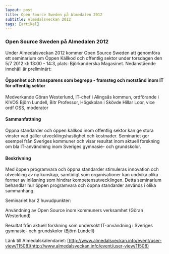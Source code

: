 ```yaml
---
layout: post
title: Open Source Sweden på Almedalen 2012
subtitle: Almedalsveckan 2012
tags: [artikel]
---
```


### Open Source Sweden på Almedalen 2012
Under Almedalsveckan 2012 kommer Open Source Sweden att genomföra ett seminarium om Öppen Källkod och offentlig sektor under torsdagen den 5/7 2012 kl: 13:00 - 14:3, plats: Björkanderska Magasinet.
Nedanstående innehåll är preliminärt:

#### Öppenhet och transparens som begrepp - framsteg och motstånd inom IT för offentlig sektor
Medverkande
Göran Westerlund, IT-chef i Alingsås kommun, ordförande i KIVOS
Björn Lundell, Bitr Professor, Högskolan i Skövde
Hillar Loor, vice ordf OSS, moderator

#### Sammanfattning
Öppna standarder och öppen källkod inom offentlig sektor kan ge stora vinster vad gäller utvecklingshastighet och kostnader. Seminariet ger exempel från Sveriges kommuner och visar resultat inom aktuell forskning om bla IT-användning inom Sveriges gymnasie- och grundskolor.

#### Beskrivning
Med öppen programvara och öppna standarder stimuleras innovation och utveckling av ny kunskap, samtidigt som organisationer kan undvika olika former av inlåsning som hindrar kompetensutvecklingen. Detta seminarium behandlar hur öppen programvara och öppna standarder används i olika sammanhang.

Seminariet har 2 huvudpunkter:

Användning av Open Source inom kommuners verksamhet (Göran Westerlund)

Resultat från aktuell forskning som undersökt IT-användning i Sveriges gymnasie- och grundskolor (Björn Lundell)

Länk till Almedalskalendariet: [http://www.almedalsveckan.info/event/user-view/11508](http://www.almedalsveckan.info/event/user-view/11508)

